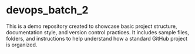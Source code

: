 # devops_batch_2
This is a demo repository created to showcase basic project structure, documentation style, and version control practices. It includes sample files, folders, and instructions to help understand how a standard GitHub project is organized.
